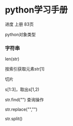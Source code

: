 # python学习手册

进度 上册 83页

python对象类型

### 字符串

len(str)

按索引获取元素str[1]

切片

s[1:3]，取出s[1,2)

str.find("") 查询操作

 str.replace("","")

str.split()